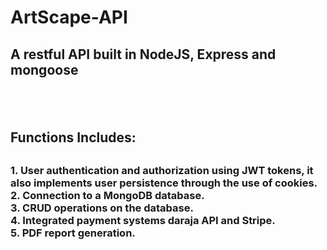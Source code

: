 # ArtScape-API
<h2>A restful API built in NodeJS, Express and mongoose<h2><br>
<h2>Functions Includes:<h2>
<body>
<h3>
1. User authentication and authorization using JWT tokens, it also implements user persistence through the use of cookies.<br>
2. Connection to a MongoDB database.<br>
3. CRUD operations on the database.<br>
4. Integrated payment systems daraja API and Stripe.<br>
5. PDF report generation.<br>
<h3>
<body>
